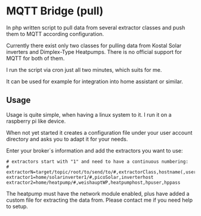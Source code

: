 # MQTT Bridge (pull)

In php written script to pull data from several extractor classes and push them to MQTT according configuration. 

Currently there exist only two classes for pulling data from Kostal Solar inverters and Dimplex-Type Heatpumps. There is no official support for MQTT for both of them. 

I run the script via cron just all two minutes, which suits for me. 

It can be used for example for integration into home assistant or similar.

## Usage

Usage is quite simple, when having a linux system to it. I run it on a raspberry pi like device. 

When not yet started it creates a configuration file under your user account directory and asks you to adapt it for your needs. 

Enter your broker´s information and add the extractors you want to use:
```
# extractors start with "1" and need to have a continuous numbering:
# extractorN=target/topic/root/to/send/to/#,extractorClass,hostname(,user,pass)
extractor1=home/solarinverter1/#,picoSolar,inverterhost
extractor2=home/heatpump/#,weishauptWP,heatpumphost,hpuser,hppass
```

The heatpump must have the network module enabled, plus have added a custom file for extracting the data from. Please contact me if you need help to setup.
